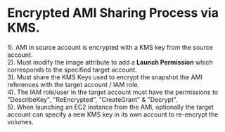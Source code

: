 # **Encrypted AMI Sharing Process via KMS.**

1). AMI in source account is encrypted with a KMS key from the source account. \
2). Must modify the image attribute to add a **Launch Permission** which corresponds to the specified target account. \
3). Must share the KMS Keys used to encrypt the snapshot the AMI references with the target account / IAM role. \
4). The IAM role/user in the target account must have the permissions to "DescribeKey", "ReEncrypted", "CreateGrant" & "Decrypt". \
5). When launching an EC2 instance from the AMI, optionally the target account can specify a new KMS key in its own account to re-encrypt the volumes.